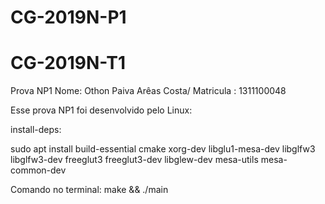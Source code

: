 # CG-2019N-P1
# CG-2019N-T1
Prova NP1
Nome: Othon Paiva Arêas Costa/
Matricula : 1311100048

Esse prova NP1 foi desenvolvido pelo Linux:

install-deps:	

  sudo apt install build-essential cmake xorg-dev libglu1-mesa-dev libglfw3 libglfw3-dev freeglut3 freeglut3-dev libglew-dev mesa-utils mesa-common-dev
  
Comando no terminal:
make && ./main
